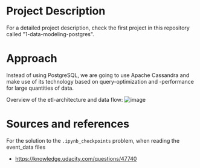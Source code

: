 # Project Description
For a detailed project description, check the first project in this repository called "1-data-modeling-postgres".

# Approach
Instead of using PostgreSQL, we are going to use Apache Cassandra and make use of its technology based on query-optimization and -performance for large quantities of data.

Overview of the etl-architecture and data flow:
![image](https://user-images.githubusercontent.com/9051749/159493603-0aeddae3-55fa-459d-9a74-fe684e31ecc0.png)

# Sources and references
For the solution to the `.ipynb_checkpoints` problem, when reading the event_data files
- https://knowledge.udacity.com/questions/47740
